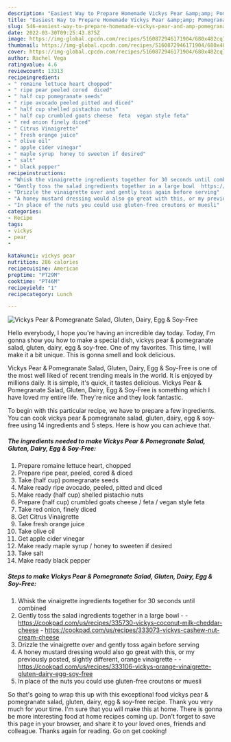 ```yaml
---
description: "Easiest Way to Prepare Homemade Vickys Pear &amp;amp; Pomegranate Salad, Gluten, Dairy, Egg &amp;amp; Soy-Free"
title: "Easiest Way to Prepare Homemade Vickys Pear &amp;amp; Pomegranate Salad, Gluten, Dairy, Egg &amp;amp; Soy-Free"
slug: 546-easiest-way-to-prepare-homemade-vickys-pear-and-amp-pomegranate-salad-gluten-dairy-egg-and-amp-soy-free
date: 2022-03-30T09:25:43.875Z
image: https://img-global.cpcdn.com/recipes/5160872946171904/680x482cq70/vickys-pear-pomegranate-salad-gluten-dairy-egg-soy-free-recipe-main-photo.jpg
thumbnail: https://img-global.cpcdn.com/recipes/5160872946171904/680x482cq70/vickys-pear-pomegranate-salad-gluten-dairy-egg-soy-free-recipe-main-photo.jpg
cover: https://img-global.cpcdn.com/recipes/5160872946171904/680x482cq70/vickys-pear-pomegranate-salad-gluten-dairy-egg-soy-free-recipe-main-photo.jpg
author: Rachel Vega
ratingvalue: 4.6
reviewcount: 13313
recipeingredient:
- " romaine lettuce heart chopped"
- " ripe pear peeled cored  diced"
- " half cup pomegranate seeds"
- " ripe avocado peeled pitted and diced"
- " half cup shelled pistachio nuts"
- " half cup crumbled goats cheese  feta  vegan style feta"
- " red onion finely diced"
- " Citrus Vinaigrette"
- " fresh orange juice"
- " olive oil"
- " apple cider vinegar"
- " maple syrup  honey to sweeten if desired"
- " salt"
- " black pepper"
recipeinstructions:
- "Whisk the vinaigrette ingredients together for 30 seconds until combined"
- "Gently toss the salad ingredients together in a large bowl  https://cookpad.com/us/recipes/335730-vickys-coconut-milk-cheddar-cheese https://cookpad.com/us/recipes/333073-vickys-cashew-nut-cream-cheese"
- "Drizzle the vinaigrette over and gently toss again before serving"
- "A honey mustard dressing would also go great with this, or my previously posted, slightly different, orange vinaigrette  https://cookpad.com/us/recipes/333106-vickys-orange-vinaigrette-gluten-dairy-egg-soy-free"
- "In place of the nuts you could use gluten-free croutons or muesli"
categories:
- Recipe
tags:
- vickys
- pear
- 

katakunci: vickys pear  
nutrition: 286 calories
recipecuisine: American
preptime: "PT29M"
cooktime: "PT46M"
recipeyield: "1"
recipecategory: Lunch

---
```



![Vickys Pear &amp; Pomegranate Salad, Gluten, Dairy, Egg &amp; Soy-Free](https://img-global.cpcdn.com/recipes/5160872946171904/680x482cq70/vickys-pear-pomegranate-salad-gluten-dairy-egg-soy-free-recipe-main-photo.jpg)

Hello everybody, I hope you're having an incredible day today. Today, I'm gonna show you how to make a special dish, vickys pear &amp; pomegranate salad, gluten, dairy, egg &amp; soy-free. One of my favorites. This time, I will make it a bit unique. This is gonna smell and look delicious.



Vickys Pear &amp; Pomegranate Salad, Gluten, Dairy, Egg &amp; Soy-Free is one of the most well liked of recent trending meals in the world. It is enjoyed by millions daily. It is simple, it's quick, it tastes delicious. Vickys Pear &amp; Pomegranate Salad, Gluten, Dairy, Egg &amp; Soy-Free is something which I have loved my entire life. They're nice and they look fantastic.


To begin with this particular recipe, we have to prepare a few ingredients. You can cook vickys pear &amp; pomegranate salad, gluten, dairy, egg &amp; soy-free using 14 ingredients and 5 steps. Here is how you can achieve that.

<!--inarticleads1-->

##### The ingredients needed to make Vickys Pear &amp; Pomegranate Salad, Gluten, Dairy, Egg &amp; Soy-Free:

1. Prepare  romaine lettuce heart, chopped
1. Prepare  ripe pear, peeled, cored &amp; diced
1. Take  (half cup) pomegranate seeds
1. Make ready  ripe avocado, peeled, pitted and diced
1. Make ready  (half cup) shelled pistachio nuts
1. Prepare  (half cup) crumbled goats cheese / feta / vegan style feta
1. Take  red onion, finely diced
1. Get  Citrus Vinaigrette
1. Take  fresh orange juice
1. Take  olive oil
1. Get  apple cider vinegar
1. Make ready  maple syrup / honey to sweeten if desired
1. Take  salt
1. Make ready  black pepper




<!--inarticleads2-->

##### Steps to make Vickys Pear &amp; Pomegranate Salad, Gluten, Dairy, Egg &amp; Soy-Free:

1. Whisk the vinaigrette ingredients together for 30 seconds until combined
1. Gently toss the salad ingredients together in a large bowl -  - https://cookpad.com/us/recipes/335730-vickys-coconut-milk-cheddar-cheese - https://cookpad.com/us/recipes/333073-vickys-cashew-nut-cream-cheese
1. Drizzle the vinaigrette over and gently toss again before serving
1. A honey mustard dressing would also go great with this, or my previously posted, slightly different, orange vinaigrette -  - https://cookpad.com/us/recipes/333106-vickys-orange-vinaigrette-gluten-dairy-egg-soy-free
1. In place of the nuts you could use gluten-free croutons or muesli




So that's going to wrap this up with this exceptional food vickys pear &amp; pomegranate salad, gluten, dairy, egg &amp; soy-free recipe. Thank you very much for your time. I'm sure that you will make this at home. There is gonna be more interesting food at home recipes coming up. Don't forget to save this page in your browser, and share it to your loved ones, friends and colleague. Thanks again for reading. Go on get cooking!
